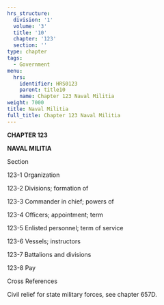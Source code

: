 ```yaml
---
hrs_structure:
  division: '1'
  volume: '3'
  title: '10'
  chapter: '123'
  section: ''
type: chapter
tags:
  - Government
menu:
  hrs:
    identifier: HRS0123
    parent: title10
    name: Chapter 123 Naval Militia
weight: 7000
title: Naval Militia
full_title: Chapter 123 Naval Militia
---
```

**CHAPTER 123**

**NAVAL MILITIA**

Section

123-1 Organization

123-2 Divisions; formation of

123-3 Commander in chief; powers of

123-4 Officers; appointment; term

123-5 Enlisted personnel; term of service

123-6 Vessels; instructors

123-7 Battalions and divisions

123-8 Pay

Cross References

Civil relief for state military forces, see chapter 657D.